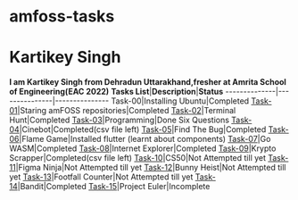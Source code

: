 # amfoss-tasks
# Kartikey Singh
**I am Kartikey Singh from Dehradun Uttarakhand,fresher at Amrita School of Engineering(EAC 2022)**
**Tasks List**|**Description**|**Status**
--------------|---------------|---------------
Task-00|Installing Ubuntu|Completed
[Task-01](https://github.com/QuantuM410/amfoss-tasks/tree/main/task-01)|Staring amFOSS repositories|Completed
[Task-02](https://github.com/QuantuM410/amfoss-tasks/tree/main/task-02)|Terminal Hunt|Completed
[Task-03](https://github.com/QuantuM410/amfoss-tasks/tree/main/task-03)|Programming|Done Six Questions
[Task-04](https://github.com/QuantuM410/amfoss-tasks/tree/main/task-04)|Cinebot|Completed(csv file left)
[Task-05](https://github.com/QuantuM410/amfoss-tasks/tree/main/task-05)|Find The Bug|Completed
[Task-06](https://github.com/QuantuM410/amfoss-tasks/tree/main/task-06)|Flame Game|Installed flutter (learnt about components)
[Task-07](https://github.com/QuantuM410/amfoss-tasks/tree/main/task-07)|Go WASM|Completed
[Task-08](https://github.com/QuantuM410/amfoss-tasks/tree/main/task-08)|Internet Explorer|Completed
[Task-09](https://github.com/QuantuM410/amfoss-tasks/tree/main/task-09)|Krypto Scrapper|Completed(csv file left)
[Task-10]()|CS50|Not Attempted till yet
[Task-11]()|Figma Ninja|Not Attempted till yet
[Task-12]()|Bunny Heist|Not Attempted till yet
[Task-13]()|Footfall Counter|Not Attempted till yet
[Task-14]()|Bandit|Completed
[Task-15]()|Project Euler|Incomplete
